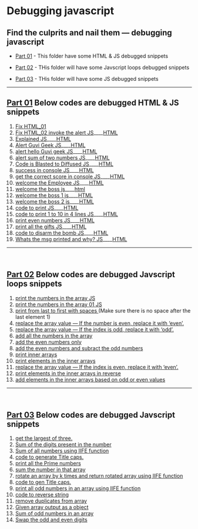 #   Debugging javascript    #
##  Find the culprits and nail them — debugging javascript ##
*   [Part 01](Part_01) - This folder have some HTML & JS debugged snippets
    
*   [Part 02](Part_02) - THis folder will have some Javscript loops debugged snippets
*   [Part 03](Part_03) - THis folder will have some JS debugged snippets

<hr>

## [Part 01](Part_01) Below codes are debugged HTML & JS snippets ##

1.   [Fix HTML_01](Part_01/01_fixHtml_1.html)
2.   [Fix HTML_02  invoke the alert JS](Part_01/02_fixHtml_2.js)____[HTML](Part_01/02_fixHtml_2.html)
3.   [Explained JS](Part_01/03_explain.js)____[HTML](Part_01/03_explain.html)
4.   [Alert Guvi Geek JS](part_01/04_fixGuviGeek.js)____[HTML](part_01/04_fixGuviGeek.html)
5.   [alert hello Guvi geek JS](part_01/05_fixHelloGuviGeek.js)____[HTML](part_01/05_fixHelloGuviGeek.html)
6.   [alert sum of two numbers JS](part_01/06_fixSumOfTwo.js)____[HTML](part_01/06_fixSumOfTwo.html)
7.   [Code is Blasted to Diffused JS](part_01/07_fixCodeIsBlasted.js)____[HTML](part_01/07_fixCodeIsBlasted.html)
8.   [success in console JS](part_01/08_success.js)____[HTML](part_01/08_success.html)
9.   [get the correct score in console JS](part_01/09_correctScore.js)____[HTML](part_01/09_correctScore.html)
10.   [welcome the Employee JS](part_01/10_welcomeTheEmployee.js)____[HTML](part_01/10_welcomeTheEmployee.html)
11.   [welcome the boss js](PART_01/11_welcomeBoss.js)____[html](PART_01/11_welcomeBoss.html)
12.   [welcome the boss 1 js](PART_01/12_welcomeTheBass_1.js)____[HTML](part_01/12_welcomeTheBass_1.html)
13.   [welcome the boss 2 js](PART_01/13_welcomeTheBass_2.js)____[HTML](part_01/13_welcomeTheBass_2.html)
14.   [code to print JS](part_01/14_changeTheCodeToPrint.js)____[HTML](part_01/14_changeTheCodeToPrint.html)
15. [code to print 1 to 10 in 4 lines JS](part_01/15_print1to10.js)____[HTML](part_01/15_print1to10.html)
16. [print even numbers JS](part_01/16_printEvenNumber.js)____[HTML](part_01/16_printEvenNumber.html)
17. [print all the gifts JS](part_01/17_printGifts.js)____[HTML](part_01/17_printGifts.html)
18. [code to disarm the bomb JS](part_01/18_disarmTheBomb.js)____[HTML](part_01/18_disarmTheBomb.html)
19. [Whats the msg printed and why? JS](part_01/19_msgPrinted.js)____[HTML](part_01/19_msgPrinted.html)

<hr>
<br>

## [Part 02](Part_02) Below codes are debugged Javscript loops snippets ##
1.  [print the numbers in the array JS](part_02/01_printNumbersInArray.js)
2.  [print the numbers in the array 01 JS](part_02/02_printNumbersInArray_01.js)
3.  [print from last to first with spaces ](part_02/03_printLastToFirst.js)
(Make sure there is no space after the last element 1)
04. [replace the array value — If the number is even, replace it with ‘even’.](part_02/04_replaceEven.js)
5.  [replace the array value — If the index is odd, replace it with ‘odd’.](part_02/05_replaceOdd.js)
6.  [add all the numbers in the array](part_02/06_addAllNumbers.js)
7.  [add the even numbers only](part_02/07_addEven%20Numbers.js)
8.  [add the even numbers and subract the odd numbers](part_02/08_addEvenSubractOddNumbers.js)
9.  [ print inner arrays](part_02/09_printInnerArray.js)
10. [print elements in the inner arrays](part_02/10_printAllIneerEle.js)
11. [replace the array value — If the index is even, replace it with ‘even’.](part_02/11_replaceEvenIndex.js)
12. [print elements in the inner arrays in reverse](part_02/12_innerReversePrint.js)
13. [add elements in the inner arrays based on odd or even values](part_02/13_sumOfEvenOdd.js)
<hr>
<br>

## [Part 03](Part_03) Below codes are debugged Javscript snippets ##
1.  [get the largest of three.](part_03/01_largestOfThree.js)
2.  [Sum of the digits present in the number](part_03/02_SumOfDigits.js)
3.  [Sum of all numbers using IIFE function](part_03/03_SumOfNumbersIIFE.js)
4.  [code to generate Title caps.](Part_03/04_genTitleCaps.js)
5.  [print all the Prime numbers](part_03/05_PrimeNumbers.js)
6.  [sum the number in that array](part_03/06_sumOfNumberArray.js)
7.  [rotate an array by k times and return rotated array using IIFE function](part_03/07_rotateArrayByKTimes.js)
8.  [code to gen Title caps.](Part_03/08_genTitleCaps.js)
9.  [print all odd numbers in an array using IIFE function](part_03/09_printOddNumberIIFE.js)
10. [code to reverse string](part_03/10_reverse.js)
11. [remove duplicates from array](part_03/11_removeDuplicate.js)
12. [Given array output as a object](part_03/12_objOutput.js)
13. [Sum of odd numbers in an array](part_03/13_sumOfOddNumber.js)
14. [Swap the odd and even digits](part_03/14_swapOddEvenDigits.js)